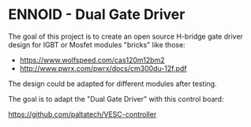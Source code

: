 # ENNOID - Dual Gate Driver

The goal of this project is to create an open source H-bridge gate driver design for IGBT or Mosfet modules "bricks" like those:

- https://www.wolfspeed.com/cas120m12bm2
- http://www.pwrx.com/pwrx/docs/cm300du-12f.pdf

The design could be adapted for different modules after testing.

The goal is to adapt the "Dual Gate Driver" with this control board:

https://github.com/paltatech/VESC-controller
